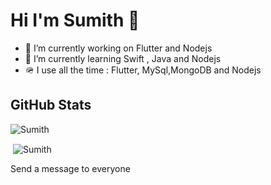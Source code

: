# Hi I'm Sumith 👋

- 🔭  I’m currently working on Flutter and Nodejs
- 🌱  I’m currently learning Swift , Java and Nodejs
- 🪖  I use all the time : Flutter, MySql,MongoDB and Nodejs

<!-- - 👯 I’m looking to collaborate on ...
- 🤔 I’m looking for help with ...
- 💬 Ask me about ...
- 📫 How to reach me: ...
- 😄 Pronouns: ...
- ⚡ Fun fact: ... -->

## GitHub Stats

<p>
  <img align="center" src="https://github-readme-stats.vercel.app/api/top-langs/?username=SumithSB&border_radius=20&theme=radical&layout=compact&langs_count=6" alt="Sumith"/>
  
&nbsp;<img align="center" src="https://github-readme-stats.vercel.app/api?username=SumithSB&count_private=true&show_icons=true&theme=radical&hide=issues&border_radius=20" alt="Sumith" />

</p>
Send a message to everyone
